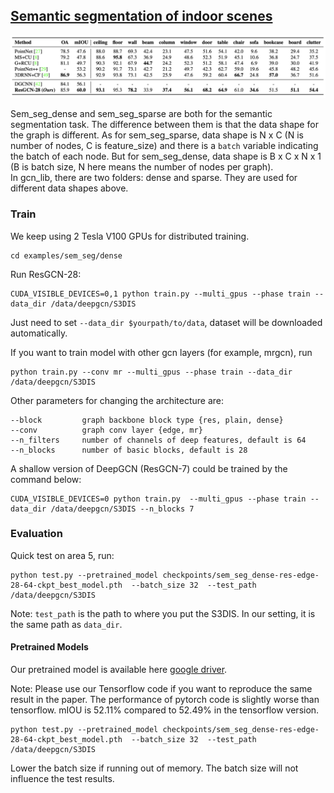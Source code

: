 ## [Semantic segmentation of indoor scenes](https://arxiv.org/pdf/1904.03751.pdf)

<p align="center">
  <img src='../../misc/sem_seg_s3dis.png' width=800>
</p>


Sem_seg_dense and sem_seg_sparse are both for the semantic segmentation task. 
The difference between them is that the data shape for the graph is different. 
As for sem_seg_sparse, data shape is N x C (N is number of nodes, C is feature_size) and there is a `batch` variable indicating the batch of each node. 
But for sem_seg_dense, data shape is B x C x N x 1 (B is batch size, N here means the number of nodes per graph).  
In gcn_lib, there are two folders: dense and sparse. They are used for different data shapes above.


### Train
We keep using 2 Tesla V100 GPUs for distributed training. 
``` 
cd examples/sem_seg/dense
```

Run ResGCN-28:
```
CUDA_VISIBLE_DEVICES=0,1 python train.py --multi_gpus --phase train --data_dir /data/deepgcn/S3DIS
```
Just need to set `--data_dir $yourpath/to/data`, dataset will be downloaded automatically. 

If you want to train model with other gcn layers (for example, mrgcn), run
```
python train.py --conv mr --multi_gpus --phase train --data_dir /data/deepgcn/S3DIS 
```
Other parameters for changing the architecture are:
```
--block         graph backbone block type {res, plain, dense}
--conv          graph conv layer {edge, mr}
--n_filters     number of channels of deep features, default is 64
--n_blocks      number of basic blocks, default is 28
```

A shallow version of DeepGCN (ResGCN-7) could be trained by the command below:
```
CUDA_VISIBLE_DEVICES=0 python train.py  --multi_gpus --phase train --data_dir /data/deepgcn/S3DIS --n_blocks 7
```


### Evaluation
Quick test on area 5, run:

```
python test.py --pretrained_model checkpoints/sem_seg_dense-res-edge-28-64-ckpt_best_model.pth  --batch_size 32  --test_path /data/deepgcn/S3DIS 
```
Note: `test_path` is the path to where you put the S3DIS. In our setting, it is the same path as `data_dir`.
 
#### Pretrained Models
Our pretrained model is available here [google driver](https://drive.google.com/open?id=1iAJbHqiNwc4nJlP67sp1xLkl5EtC4PU_).

Note: Please use our Tensorflow code if you want to reproduce the same result in the paper. 
The performance of pytorch code is slightly worse than tensorflow. mIOU is 52.11% compared to 52.49% in the tensorflow version.
```
python test.py --pretrained_model checkpoints/sem_seg_dense-res-edge-28-64-ckpt_best_model.pth  --batch_size 32  --test_path /data/deepgcn/S3DIS
```
Lower the batch size if running out of memory. The batch size will not influence the test results.


